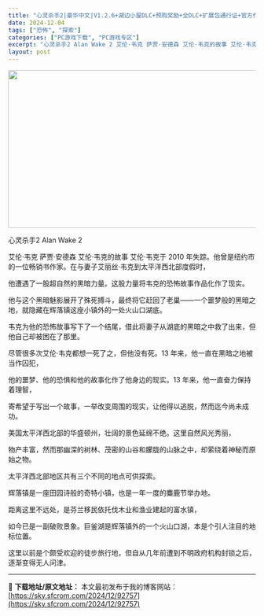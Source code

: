 ```yaml
---
title: "心灵杀手2|豪华中文|V1.2.6+湖边小屋DLC+预购奖励+全DLC+扩展包通行证+官方作弊器实装|解压即撸|"
date: 2024-12-04
tags: ["恐怖", "探索"]
categories: ["PC游戏下载", "PC游戏专区"]
excerpt: "心灵杀手2 Alan Wake 2 艾伦·韦克 萨贾·安德森 艾伦·韦克的故事 艾伦·韦克于 2010 年失踪。他曾是纽约市的一位畅销书作家。在与妻子艾丽丝·韦克到太平洋西北部度假时， 他遭遇了一股超自然的黑暗力量。这股力量将韦克的恐怖故事作品化作了现实。 他与这个黑暗魅影展开了殊死搏斗，最终将它赶&hellip;"
layout: post
---
```


<img class="aligncenter size-full wp-image-92727" src="https://sky.sfcrom.com/wp-content/uploads/2024/12/2024120408055666.webp" alt="" width="570" height="321" />

心灵杀手2 Alan Wake 2

艾伦·韦克
萨贾·安德森
艾伦·韦克的故事
艾伦·韦克于 2010 年失踪。他曾是纽约市的一位畅销书作家。在与妻子艾丽丝·韦克到太平洋西北部度假时，

他遭遇了一股超自然的黑暗力量。这股力量将韦克的恐怖故事作品化作了现实。

他与这个黑暗魅影展开了殊死搏斗，最终将它赶回了老巢——一个噩梦般的黑暗之地，就隐藏在辉落镇这座小镇外的一处火山口湖底。

韦克为他的恐怖故事写下了一个结尾，借此将妻子从湖底的黑暗之中救了出来，但他自己却被困在了那里。

尽管很多次艾伦·韦克都想一死了之，但他没有死。13 年来，他一直在黑暗之地被当作囚犯，

他的噩梦、他的恐惧和他的故事化作了他身边的现实。13 年来，他一直奋力保持着理智，

寄希望于写出一个故事，一举改变周围的现实，让他得以逃脱，然而迄今尚未成功。

美国太平洋西北部的华盛顿州，壮阔的景色延绵不绝。这里自然风光秀丽，

物产丰富，然而那幽深的树林、茂密的山谷和朦胧的山脉之中，却萦绕着神秘而原始之物。

太平洋西北部地区共有三个不同的地点可供探索。

辉落镇是一座田园诗般的奇特小镇，也是一年一度的麋鹿节举办地。

距离这里不远处，是芬兰移民依托伐木业和渔业建起的富水镇，

如今已是一副破败景象。巨釜湖是辉落镇外的一个火山口湖，本是个引人注目的地标位置。

这里以前是个颇受欢迎的徒步旅行地，但自从几年前遭到不明政府机构封锁之后，逐渐变得无人问津。

---
📖 **下载地址/原文地址：** 本文最初发布于我的博客网站：[https://sky.sfcrom.com/2024/12/92757](https://sky.sfcrom.com/2024/12/92757)
